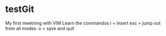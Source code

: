 # testGit
My first meetning with VIM
Learn the commandos
i = insert
esc = jump out from all modes
:x = save and quit
